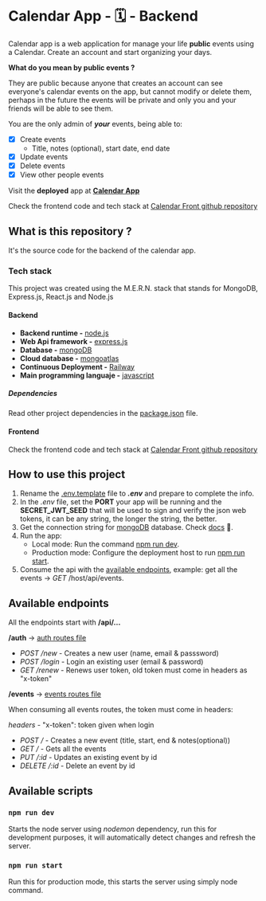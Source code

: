 # Calendar App - 🗓 - Backend

Calendar app is a web application for manage your life **public** events using a Calendar. Create an account and start organizing your days.

**What do you mean by public events ?**

They are public because anyone that creates an account can see everyone's calendar events on the app, but cannot modify or delete them, perhaps in the future the events will be private and only you and your friends will be able to see them.

You are the only admin of ***your*** events, being able to:

- [x] Create events
  - Title, notes (optional), start date, end date
- [x] Update events
- [x] Delete events
- [x] View other people events

Visit the **deployed** app at **[Calendar App](https://calendarappa.up.railway.app/auth/login)**

Check the frontend code and tech stack at [Calendar Front github repository](https://github.com/augusticor/calendar-front#readme)

## What is this repository ?

It's the source code for the backend of the calendar app.

### Tech stack

This project was created using the M.E.R.N. stack that stands for MongoDB, Express.js, React.js and Node.js

#### Backend

- **Backend runtime -** [node.js](https://nodejs.org/en/)
- **Web Api framework -** [express.js](https://expressjs.com/)
- **Database -** [mongoDB](https://www.mongodb.com/)
- **Cloud database -** [mongoatlas](https://www.mongodb.com/atlas/database)
- **Continuous Deployment -** [Railway](https://railway.app/)
- **Main programming languaje -** [javascript](https://developer.mozilla.org/en-US/docs/Web/JavaScript)

##### Dependencies

Read other project dependencies in the [package.json](package.json) file.

#### Frontend

Check the frontend code and tech stack at [Calendar Front github repository](https://github.com/augusticor/calendar-front#readme)

## How to use this project

1. Rename the [.env.template](.env.template) file to ***.env*** and prepare to complete the info.
2. In the *.env* file, set the **PORT** your app will be running and the **SECRET_JWT_SEED** that will be used to sign and verify the json web tokens, it can be any string, the longer the string, the better.
4. Get the connection string for [mongoDB](https://www.mongodb.com/) database. Check [docs](https://www.mongodb.com/blog/post/quick-start-nodejs-mongodb-how-to-get-connected-to-your-database) 📆.
5. Run the app:
   - Local mode: Run the command [npm run dev](#npm-run-dev).
   - Production mode: Configure the deployment host to run [npm run start](#npm-run-start).
6. Consume the api with the [available endpoints](#available-endpoints), example: get all the events -> *GET* /host/api/events.

## Available endpoints

All the endpoints start with **/api/...**

**/auth** -> [auth routes file](routes/auth.js)

  - *POST /new* - Creates a new user (name, email & passsword)
  - *POST /login* - Login an existing user (email & password)
  - *GET /renew* - Renews user token, old token must come in headers as "x-token"

**/events** -> [events routes file](routes/events.js)

When consuming all events routes, the token must come in headers:

*headers* - "x-token": token given when login

  - *POST /* - Creates a new event (title, start, end & notes(optional))
  - *GET /* - Gets all the events
  - *PUT /:id* - Updates an existing event by id
  - *DELETE /:id* - Delete an event by id

## Available scripts

### ```npm run dev```

Starts the node server using *nodemon* dependency, run this for development purposes, it will automatically detect changes and refresh the server.

### ```npm run start```

Run this for production mode, this starts the server using simply node command.